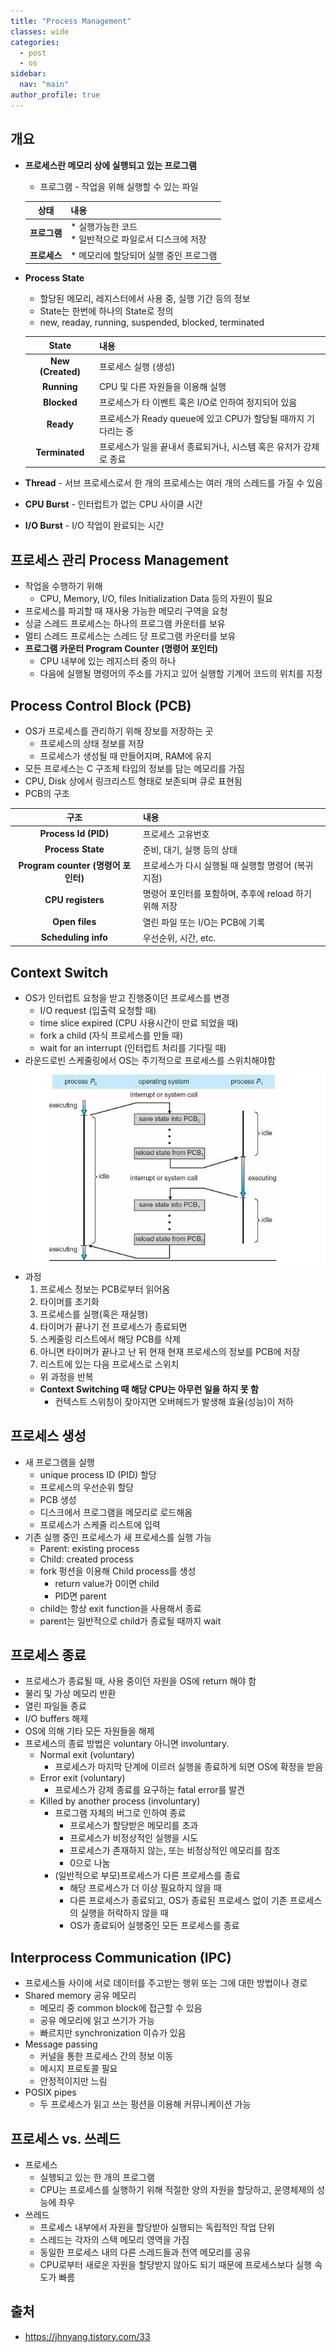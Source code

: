 ```yaml
---
title: "Process Management"
classes: wide
categories: 
  - post
  - os
sidebar:
  nav: "main"
author_profile: true
---
```

   
## 개요
* **프로세스란 메모리 상에 실행되고 있는 프로그램**
  * 프로그램 - 작업을 위해 실행할 수 있는 파일

  |상태|내용|
  |:---:|:---|
  |<strong>프로그램<strong/>|* 실행가능한 코드<br/>* 일반적으로 파일로서 디스크에 저장|
  |<strong>프로세스<strong/>|* 메모리에 할당되어 실행 중인 프로그램|

* **Process State**
  * 할당된 메모리, 레지스터에서 사용 중, 실행 기간 등의 정보
  * State는 한번에 하나의 State로 정의
  * new, readay, running, suspended, blocked, terminated

  |State|내용|
  |:---:|:---|
  |<strong>New (Created)<strong/>|프로세스 실행 (생성)|
  |<strong>Running<strong/>|CPU 및 다른 자원들을 이용해 실행|
  |<strong>Blocked<strong/>|프로세스가 타 이벤트 혹은 I/O로 인하여 정지되어 있음 |
  |<strong>Ready<strong/>|프로세스가 Ready queue에 있고 CPU가 할당될 때까지 기다리는 중|
  |<strong>Terminated<strong/>|프로세스가 일을 끝내서 종료되거나, 시스템 혹은 유저가 강제로 종료|

* **Thread** - 서브 프로세스로서 한 개의 프로세스는 여러 개의 스레드를 가질 수 있음
* **CPU Burst** - 인터럽트가 없는 CPU 사이클 시간
* **I/O Burst** - I/O 작업이 완료되는 시간

## 프로세스 관리 Process Management
* 작업을 수행하기 위해
  * CPU, Memory, I/O, files Initialization Data 등의 자원이 필요
* 프로세스를 파괴할 때 재사용 가능한 메모리 구역을 요청
* 싱글 스레드 프로세스는 하나의 프로그램 카운터를 보유
* 멀티 스레드 프로세스는 스레드 당 프로그램 카운터를 보유
* **프로그램 카운터 Program Counter (명령어 포인터)**
  - CPU 내부에 있는 레지스터 중의 하나
  - 다음에 실행될 명령어의 주소를 가지고 있어 실행할 기계어 코드의 위치를 지정

## Process Control Block (PCB)
* OS가 프로세스를 관리하기 위해 장보를 저장하는 곳
  * 프로세스의 상태 정보를 저장
  * 프로세스가 생성될 때 만들어지며, RAM에 유지
* 모든 프로세스는 C 구조체 타입의 정보를 담는 메모리를 가짐
* CPU, Disk 상에서 링크리스트 형태로 보존되며 큐로 표현됨
* PCB의 구조

|구조|내용|
|:---:|:---|
|<strong>Process Id (PID<strong/>)|프로세스 고유번호|
|<strong>Process State<strong/>|준비, 대기, 실행 등의 상태|
|<strong>Program counter (명령어 포인터)<strong/>|프로세스가 다시 실행될 때 실행할 명령어 (복귀 지점)|
|<strong>CPU registers<strong/>|명령어 포인터를 포함하며, 추후에 reload 하기 위해 저장|
|<strong>Open files<strong/>|열린 파일 또는 I/O는 PCB에 기록|
|<strong>Scheduling info<strong/>|우선순위, 시간, etc.|

## Context Switch
* OS가 인터럽트 요청을 받고 진행중이던 프로세스를 변경
  * I/O request (입출력 요청할 때)
  * time slice expired (CPU 사용시간이 만료 되었을 때)
  * fork a child (자식 프로세스를 만들 때)
  * wait for an interrupt (인터럽트 처리를 기다릴 때) 
* 라운드로빈 스케줄링에서 OS는 주기적으로 프로세스를 스위치해야함
![post_thumbnail](/assets/images/다운로드.jfif)
* 과정
  1. 프로세스 정보는 PCB로부터 읽어옴
  2. 타이머를 초기화
  3. 프로세스를 실행(혹은 재실행)
  4. 타이머가 끝나기 전 프로세스가 종료되면
    1. 스케줄링 리스트에서 해당 PCB를 삭제
    2. 아니면 타이머가 끝나고 난 뒤 현재 현재 프로세스의 정보를 PCB에 저장
  5. 리스트에 있는 다음 프로세스로 스위치
  * 위 과정을 반복
  * **Context Switching 때 해당 CPU는 아무런 일을 하지 못 함**
    * 컨텍스트 스위칭이 잦아지면 오버헤드가 발생해 효율(성능)이 저하

## 프로세스 생성
* 새 프로그램을 실행
  * unique process ID (PID) 할당
  * 프로세스의 우선순위 할당
  * PCB 생성
  * 디스크에서 프로그램을 메모리로 로드해옴
  * 프로세스가 스케줄 리스트에 입력 
* 기존 실행 중인 프로세스가 새 프로세스를 실행 가능
  * Parent: existing process  
  * Child: created process 
  * fork 펑션을 이용해 Child process를 생성
    * return value가 0이면 child 
    * PID면 parent
  * child는 항상 exit function을 사용해서 종료
  * parent는 일반적으로 child가 종료될 때까지 wait

## 프로세스 종료
* 프로세스가 종료될 때, 사용 중이던 자원을 OS에 return 해야 함
* 물리 및 가상 메모리 반환
* 열린 파일들 종료
* I/O buffers 해제
* OS에 의해 기타 모든 자원들을 해제
* 프로세스의 종료 방법은 voluntary 아니면 involuntary.  
  * Normal exit (voluntary)  
    * 프로세스가 마지막 단계에 이르러 실행을 종료하게 되면 OS에 확정을 받음
  * Error exit (voluntary)  
    * 프로세스가 강제 종료를 요구하는 fatal error를 발견
  * Killed by another process (involuntary) 
    * 프로그램 자체의 버그로 인하여 종료
      * 프로세스가 할당받은 메모리를 초과
      * 프로세스가 비정상적인 실행을 시도
      * 프로세스가 존재하지 않는, 또는 비정상적인 메모리를 참조
      * 0으로 나눔  
    * (일반적으로 부모)프로세스가 다른 프로세스를 종료
      * 해당 프로세스가 더 이상 필요하지 않을 때
      * 다른 프로세스가 종료되고, OS가 종료된 프로세스 없이 기존 프로세스의 실행을 허락하지 않을 때
      * OS가 종료되어 실행중인 모든 프로세스를 종료

## Interprocess Communication (IPC)
* 프로세스들 사이에 서로 데이터를 주고받는 행위 또는 그에 대한 방법이나 경로
* Shared memory 공유 메모리 
  * 메모리 중 common block에 접근할 수 있음
  * 공유 메모리에 읽고 쓰기가 가능
  * 빠르지만 synchronization 이슈가 있음
* Message passing 
  * 커널을 통한 프로세스 간의 정보 이동
  * 메시지 프로토콜 필요
  * 안정적이지만 느림
* POSIX pipes 
  * 두 프로세스가 읽고 쓰는 펑션을 이용해 커뮤니케이션 가능

## 프로세스 vs. 쓰레드
* 프로세스
  * 실행되고 있는 한 개의 프로그램
  * CPU는 프로세스를 실행하기 위해 적절한 양의 자원을 할당하고, 운영체제의 성능에 좌우
* 쓰레드
  * 프로세스 내부에서 자원을 할당받아 실행되는 독립적인 작업 단위
  * 스레드는 각자의 스택 메모리 영역을 가짐
  * 동일한 프로세스 내의 다른 스레드들과 전역 메모리를 공유
  * CPU로부터 새로운 자원을 할당받지 않아도 되기 때문에 프로세스보다 실행 속도가 빠름

## 출처
* <https://jhnyang.tistory.com/33>